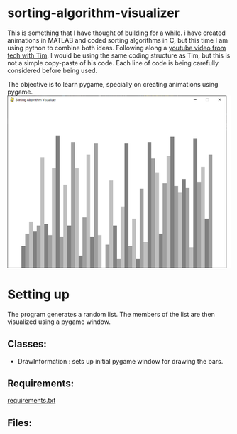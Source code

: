 # sorting-algorithm-visualizer
This is something that I have thought of building for a while. i have created animations in MATLAB and coded sorting algorithms in C, but this time I am using python to combine both ideas. Following along a [youtube video from tech with Tim](https://www.youtube.com/watch?v=twRidO-_vqQ&amp;t=3975s). I would be using the same coding structure as Tim, but this is not a simple copy-paste of his code. Each line of code is being carefully considered before being used.

The objective is to learn pygame, specially on creating animations using pygame.
![Visualization of the Initial list](./assets/visualize_initial_list.png)

# Setting up
The program generates a random list. The members of the list are then visualized using a pygame window.


## Classes:
- DrawInformation : sets up initial pygame window for drawing the bars.

## Requirements:
[requirements.txt](requirements.txt)

## Files:

